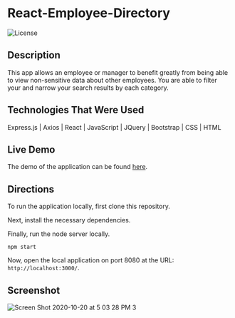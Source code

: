 # React-Employee-Directory

![License](https://img.shields.io/badge/License-MIT%20License-green?style=flat-square.svg)

## Description

This app allows an employee or manager to benefit greatly from being able to view non-sensitive data about other employees. You are able to filter your and narrow your search results by each category. 

## Technologies That Were Used
Express.js | Axios | React | JavaScript | JQuery | Bootstrap | CSS | HTML

## Live Demo

The demo of the application can be found [here](https://apopp524.github.io/User-Directory/).

## Directions

To run the application locally, first clone this repository.
	
Next, install the necessary dependencies.
	
Finally, run the node server locally.

	npm start
	
Now, open the local application on port 8080 at the URL: `http://localhost:3000/`.

## Screenshot

![Screen Shot 2020-10-20 at 5 03 28 PM 3](https://user-images.githubusercontent.com/64044377/96649260-658e2000-12f6-11eb-98b0-818965d85121.png)
